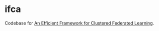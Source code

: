 # ifca
Codebase for [An Efficient Framework for Clustered Federated Learning](https://arxiv.org/abs/2006.04088).
